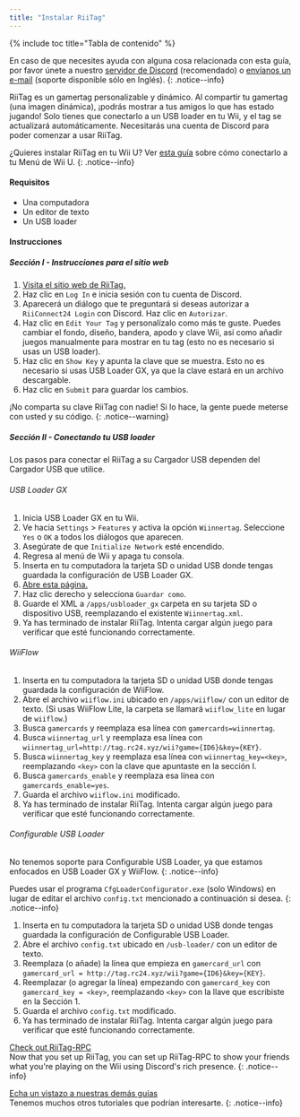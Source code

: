 ```yaml
---
title: "Instalar RiiTag"
---
```


{% include toc title="Tabla de contenido" %}

En caso de que necesites ayuda con alguna cosa relacionada con esta guía, por favor únete a nuestro [servidor de Discord](https://discord.gg/b4Y7jfD) (recomendado) o [envíanos un e-mail](mailto:support@riiconnect24.net) (soporte disponible sólo en Inglés).
{: .notice--info}

RiiTag es un gamertag personalizable y dinámico. Al compartir tu gamertag (una imagen dinámica), ¡podrás mostrar a tus amigos lo que has estado jugando! Solo tienes que conectarlo a un USB loader en tu Wii, y el tag se actualizará automáticamente. Necesitarás una cuenta de Discord para poder comenzar a usar RiiTag.

¿Quieres instalar RiiTag en tu Wii U? Ver [esta guía](riitag-wiiu) sobre cómo conectarlo a tu Menú de Wii U.
{: .notice--info}

#### Requisitos

* Una computadora
* Un editor de texto
* Un USB loader

#### Instrucciones

##### Sección I - Instrucciones para el sitio web

1. [Visita el sitio web de RiiTag.](https://tag.rc24.xyz/)
2. Haz clic en `Log In` e inicia sesión con tu cuenta de Discord.
3. Aparecerá un diálogo que te preguntará si deseas autorizar a `RiiConnect24 Login` con Discord. Haz clic en `Autorizar`.
4. Haz clic en `Edit Your Tag` y personalízalo como más te guste. Puedes cambiar el fondo, diseño, bandera, apodo y clave Wii, así como añadir juegos manualmente para mostrar en tu tag (esto no es necesario si usas un USB loader).
5. Haz clic en `Show Key` y apunta la clave que se muestra. Esto no es necesario si usas USB Loader GX, ya que la clave estará en un archivo descargable.
6. Haz clic en `Submit` para guardar los cambios.

¡No comparta su clave RiiTag con nadie! Si lo hace, la gente puede meterse con usted y su código.
{: .notice--warning}

##### Sección II - Conectando tu USB loader

Los pasos para conectar el RiiTag a su Cargador USB dependen del Cargador USB que utilice.

###### USB Loader GX

1. Inicia USB Loader GX en tu Wii.
2. Ve hacia `Settings` > `Features` y activa la opción `Wiinnertag`. Seleccione `Yes` o `OK` a todos los diálogos que aparecen.
3. Asegúrate de que `Initialize Network` esté encendido.
4. Regresa al menú de Wii y apaga tu consola.
5. Inserta en tu computadora la tarjeta SD o unidad USB donde tengas guardada la configuración de USB Loader GX.
6. [Abre esta página.](https://tag.rc24.xyz/Wiinnertag.xml)
7. Haz clic derecho y selecciona `Guardar como`.
8. Guarde el XML a `/apps/usbloader_gx` carpeta en su tarjeta SD o dispositivo USB, reemplazando el existente `Wiinnertag.xml`.
9. Ya has terminado de instalar RiiTag. Intenta cargar algún juego para verificar que esté funcionando correctamente.

###### WiiFlow

1. Inserta en tu computadora la tarjeta SD o unidad USB donde tengas guardada la configuración de WiiFlow.
2. Abre el archivo `wiiflow.ini` ubicado en `/apps/wiiflow/` con un editor de texto. (Si usas WiiFlow Lite, la carpeta se llamará `wiiflow_lite` en lugar de `wiiflow`.)
3. Busca `gamercards` y reemplaza esa línea con `gamercards=wiinnertag`.
4. Busca `wiinnertag_url` y reemplaza esa línea con `wiinnertag_url=http://tag.rc24.xyz/wii?game={ID6}&key={KEY}`.
5. Busca `wiinnertag_key` y reemplaza esa línea con `wiinnertag_key=<key>`, reemplazando `<key>` con la clave que apuntaste en la sección I.
6. Busca `gamercards_enable` y reemplaza esa línea con `gamercards_enable=yes`.
7. Guarda el archivo `wiiflow.ini` modificado.
8. Ya has terminado de instalar RiiTag. Intenta cargar algún juego para verificar que esté funcionando correctamente.

###### Configurable USB Loader

No tenemos soporte para Configurable USB Loader, ya que estamos enfocados en USB Loader GX y WiiFlow.
{: .notice--info}

Puedes usar el programa `CfgLoaderConfigurator.exe` (solo Windows) en lugar de editar el archivo `config.txt` mencionado a continuación si desea.
{: .notice--info}

1. Inserta en tu computadora la tarjeta SD o unidad USB donde tengas guardada la configuración de Configurable USB Loader.
2. Abre el archivo `config.txt` ubicado en `/usb-loader/` con un editor de texto.
3. Reemplaza (o añade) la línea que empieza en `gamercard_url` con `gamercard_url = http://tag.rc24.xyz/wii?game={ID6}&key={KEY}`.
4. Reemplazar (o agregar la línea) empezando con `gamercard_key` con `gamercard_key = <key>`, reemplazando `<key>` con la llave que escribiste en la Sección 1.
5. Guarda el archivo `config.txt` modificado.
6. Ya has terminado de instalar RiiTag. Intenta cargar algún juego para verificar que esté funcionando correctamente.

[Check out RiiTag-RPC](https://github.com/RiiConnect24/RiiTag-RPC/releases/latest)<br> Now that you set up RiiTag, you can set up RiiTag-RPC to show your friends what you're playing on the Wii using Discord's rich presence.
{: .notice--info}

[Echa un vistazo a nuestras demás guías](site-navigation)<br> Tenemos muchos otros tutoriales que podrían interesarte.
{: .notice--info}
